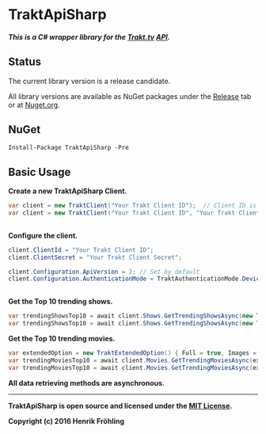 TraktApiSharp
===
##### This is a C# wrapper library for the [Trakt.tv](https://trakt.tv/) [API](http://docs.trakt.apiary.io/#).

## Status

The current library version is a release candidate.

All library versions are available as NuGet packages under the [Release](https://github.com/henrikfroehling/TraktApiSharp/releases) tab or at [Nuget.org](https://www.nuget.org/packages/TraktApiSharp).


## NuGet
```
Install-Package TraktApiSharp -Pre
```


## Basic Usage

**Create a new TraktApiSharp Client.**
```csharp
var client = new TraktClient("Your Trakt Client ID");  // Client ID is sufficient for usage without OAuth
var client = new TraktClient("Your Trakt Client ID", "Your Trakt Client Secret");  // Both parameters are required,
                                                                                   // if you want to use OAuth required features
```

**Configure the client.**
```csharp
client.ClientId = "Your Trakt Client ID";
client.ClientSecret = "Your Trakt Client Secret";

client.Configuration.ApiVersion = 2; // Set by default
client.Configuration.AuthenticationMode = TraktAuthenticationMode.Device; // OAuth- or Device-Authentication
                                                                          // Default is Device-Authentication
```

**Get the Top 10 trending shows.**
```csharp
var trendingShowsTop10 = await client.Shows.GetTrendingShowsAsync(new TraktExtendedOption().SetFull().SetImages(), null, 10);
var trendingShowsTop10 = await client.Shows.GetTrendingShowsAsync(new TraktExtendedOption() { Full = true, Images = true }, 1, 10);
```

**Get the Top 10 trending movies.**
```csharp
var extendedOption = new TraktExtendedOption() { Full = true, Images = true };
var trendingMoviesTop10 = await client.Movies.GetTrendingMoviesAsync(extendedOption, null, 10);
var trendingMoviesTop10 = await client.Movies.GetTrendingMoviesAsync(extendedOption, 1, 10);
```

**All data retrieving methods are asynchronous.**

---
**TraktApiSharp is open source and licensed under the [MIT License](https://opensource.org/licenses/MIT).**

**Copyright (c) 2016 Henrik Fröhling**
